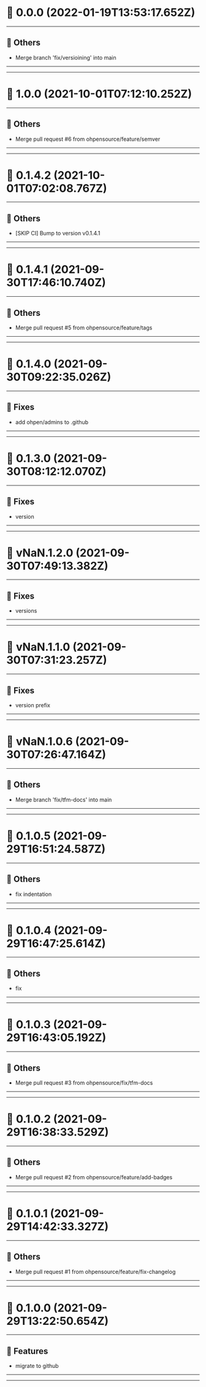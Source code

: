 # :confetti_ball: 0.0.0 (2022-01-19T13:53:17.652Z)
- - -
## :newspaper: Others
* Merge branch 'fix/versioining' into main
- - -
- - -
# :confetti_ball: 1.0.0 (2021-10-01T07:12:10.252Z)
- - -
## :newspaper: Others
* Merge pull request #6 from ohpensource/feature/semver
- - -
- - -
# :confetti_ball: 0.1.4.2 (2021-10-01T07:02:08.767Z)
- - -
## :newspaper: Others
* [SKIP CI] Bump to version v0.1.4.1
- - -
- - -
# :confetti_ball: 0.1.4.1 (2021-09-30T17:46:10.740Z)
- - -
## :newspaper: Others
* Merge pull request #5 from ohpensource/feature/tags
- - -
- - -
# :confetti_ball: 0.1.4.0 (2021-09-30T09:22:35.026Z)
- - -
## :bug: Fixes
* add ohpen/admins to .github
- - -
- - -
# :confetti_ball: 0.1.3.0 (2021-09-30T08:12:12.070Z)
- - -
## :bug: Fixes
* version
- - -
- - -
# :confetti_ball: vNaN.1.2.0 (2021-09-30T07:49:13.382Z)
- - -
## :bug: Fixes
* versions
- - -
- - -
# :confetti_ball: vNaN.1.1.0 (2021-09-30T07:31:23.257Z)
- - -
## :bug: Fixes
* version prefix
- - -
- - -
# :confetti_ball: vNaN.1.0.6 (2021-09-30T07:26:47.164Z)
- - -
## :newspaper: Others
* Merge branch 'fix/tfm-docs' into main
- - -
- - -
# :confetti_ball: 0.1.0.5 (2021-09-29T16:51:24.587Z)
- - -
## :newspaper: Others
* fix indentation
- - -
- - -
# :confetti_ball: 0.1.0.4 (2021-09-29T16:47:25.614Z)
- - -
## :newspaper: Others
* fix
- - -
- - -
# :confetti_ball: 0.1.0.3 (2021-09-29T16:43:05.192Z)
- - -
## :newspaper: Others
* Merge pull request #3 from ohpensource/fix/tfm-docs
- - -
- - -
# :confetti_ball: 0.1.0.2 (2021-09-29T16:38:33.529Z)
- - -
## :newspaper: Others
* Merge pull request #2 from ohpensource/feature/add-badges
- - -
- - -
# :confetti_ball: 0.1.0.1 (2021-09-29T14:42:33.327Z)
- - -
## :newspaper: Others
* Merge pull request #1 from ohpensource/feature/fix-changelog
- - -
- - -
# :confetti_ball: 0.1.0.0 (2021-09-29T13:22:50.654Z)
- - -
## :hammer: Features
* migrate to github
- - -
- - -
